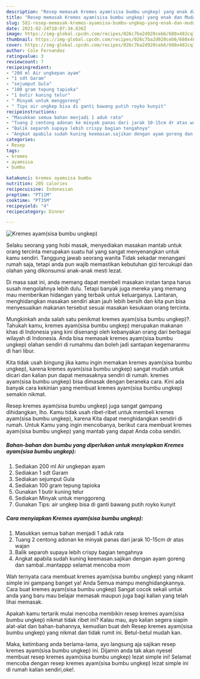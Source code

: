 ```yaml
---
description: "Resep memasak Kremes ayam(sisa bumbu ungkep) yang enak dan Mudah Dibuat"
title: "Resep memasak Kremes ayam(sisa bumbu ungkep) yang enak dan Mudah Dibuat"
slug: 581-resep-memasak-kremes-ayamsisa-bumbu-ungkep-yang-enak-dan-mudah-dibuat
date: 2021-02-24T10:07:34.636Z
image: https://img-global.cpcdn.com/recipes/026c7ba2d920ceb6/680x482cq70/kremes-ayamsisa-bumbu-ungkep-foto-resep-utama.jpg
thumbnail: https://img-global.cpcdn.com/recipes/026c7ba2d920ceb6/680x482cq70/kremes-ayamsisa-bumbu-ungkep-foto-resep-utama.jpg
cover: https://img-global.cpcdn.com/recipes/026c7ba2d920ceb6/680x482cq70/kremes-ayamsisa-bumbu-ungkep-foto-resep-utama.jpg
author: Cole Fernandez
ratingvalue: 3
reviewcount: 7
recipeingredient:
- "200 ml Air ungkepan ayam"
- "1 sdt Garam"
- "sejumput Gula"
- "100 gram tepung tapioka"
- "1 butir kuning telur"
- " Minyak untuk menggoreng"
- " Tips air ungkep bisa di ganti bawang putih royko kunyit"
recipeinstructions:
- "Masukkan semua bahan menjadi 1 aduk rata"
- "Tuang 2 centong adonan ke minyak panas dari jarak 10-15cm dr atas wajan"
- "Balik separoh supaya lebih crispy bagian tengahnya"
- "Angkat apabila sudah kuning keemasan.sajikan dengan ayam goreng dan sambal..mantappp selamat mencoba mom"
categories:
- Resep
tags:
- kremes
- ayamsisa
- bumbu

katakunci: kremes ayamsisa bumbu 
nutrition: 205 calories
recipecuisine: Indonesian
preptime: "PT11M"
cooktime: "PT35M"
recipeyield: "4"
recipecategory: Dinner

---
```



![Kremes ayam(sisa bumbu ungkep)](https://img-global.cpcdn.com/recipes/026c7ba2d920ceb6/680x482cq70/kremes-ayamsisa-bumbu-ungkep-foto-resep-utama.jpg)

Selaku seorang yang hobi masak, menyediakan masakan mantab untuk orang tercinta merupakan suatu hal yang sangat menyenangkan untuk kamu sendiri. Tanggung jawab seorang  wanita Tidak sekadar menangani rumah saja, tetapi anda pun wajib memastikan kebutuhan gizi tercukupi dan olahan yang dikonsumsi anak-anak mesti lezat.

Di masa  saat ini, anda memang dapat membeli masakan instan tanpa harus susah mengolahnya lebih dulu. Tetapi banyak juga mereka yang memang mau memberikan hidangan yang terbaik untuk keluarganya. Lantaran, menghidangkan masakan sendiri akan jauh lebih bersih dan kita pun bisa menyesuaikan makanan tersebut sesuai masakan kesukaan orang tercinta. 



Mungkinkah anda salah satu penikmat kremes ayam(sisa bumbu ungkep)?. Tahukah kamu, kremes ayam(sisa bumbu ungkep) merupakan makanan khas di Indonesia yang kini disenangi oleh kebanyakan orang dari berbagai wilayah di Indonesia. Anda bisa memasak kremes ayam(sisa bumbu ungkep) olahan sendiri di rumahmu dan boleh jadi santapan kegemaranmu di hari libur.

Kita tidak usah bingung jika kamu ingin memakan kremes ayam(sisa bumbu ungkep), karena kremes ayam(sisa bumbu ungkep) sangat mudah untuk dicari dan kalian pun dapat memasaknya sendiri di rumah. kremes ayam(sisa bumbu ungkep) bisa dimasak dengan beraneka cara. Kini ada banyak cara kekinian yang membuat kremes ayam(sisa bumbu ungkep) semakin nikmat.

Resep kremes ayam(sisa bumbu ungkep) juga sangat gampang dihidangkan, lho. Kamu tidak usah ribet-ribet untuk membeli kremes ayam(sisa bumbu ungkep), karena Kita dapat menghidangkan sendiri di rumah. Untuk Kamu yang ingin mencobanya, berikut cara membuat kremes ayam(sisa bumbu ungkep) yang mantab yang dapat Anda coba sendiri.

<!--inarticleads1-->

##### Bahan-bahan dan bumbu yang diperlukan untuk menyiapkan Kremes ayam(sisa bumbu ungkep):

1. Sediakan 200 ml Air ungkepan ayam
1. Sediakan 1 sdt Garam
1. Sediakan sejumput Gula
1. Sediakan 100 gram tepung tapioka
1. Gunakan 1 butir kuning telur
1. Sediakan  Minyak untuk menggoreng
1. Gunakan  Tips: air ungkep bisa di ganti bawang putih royko kunyit




<!--inarticleads2-->

##### Cara menyiapkan Kremes ayam(sisa bumbu ungkep):

1. Masukkan semua bahan menjadi 1 aduk rata
1. Tuang 2 centong adonan ke minyak panas dari jarak 10-15cm dr atas wajan
1. Balik separoh supaya lebih crispy bagian tengahnya
1. Angkat apabila sudah kuning keemasan.sajikan dengan ayam goreng dan sambal..mantappp selamat mencoba mom




Wah ternyata cara membuat kremes ayam(sisa bumbu ungkep) yang nikamt simple ini gampang banget ya! Anda Semua mampu menghidangkannya. Cara buat kremes ayam(sisa bumbu ungkep) Sangat cocok sekali untuk anda yang baru mau belajar memasak maupun juga bagi kalian yang telah lihai memasak.

Apakah kamu tertarik mulai mencoba membikin resep kremes ayam(sisa bumbu ungkep) nikmat tidak ribet ini? Kalau mau, ayo kalian segera siapin alat-alat dan bahan-bahannya, kemudian buat deh Resep kremes ayam(sisa bumbu ungkep) yang nikmat dan tidak rumit ini. Betul-betul mudah kan. 

Maka, ketimbang anda berlama-lama, ayo langsung aja sajikan resep kremes ayam(sisa bumbu ungkep) ini. Dijamin anda tak akan nyesel membuat resep kremes ayam(sisa bumbu ungkep) lezat simple ini! Selamat mencoba dengan resep kremes ayam(sisa bumbu ungkep) lezat simple ini di rumah kalian sendiri,oke!.


